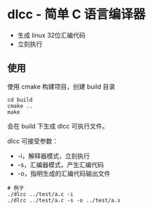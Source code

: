 # dlcc - 简单 C 语言编译器

- 生成 linux 32位汇编代码
- 立刻执行

## 使用

使用 cmake 构建项目，创建 build 目录

```shell
cd build
cmake ..
make
```

会在 build 下生成 dlcc 可执行文件。

dlcc 可接受参数：

- -i，解释器模式，立刻执行
- -s，汇编器模式，产生汇编代码
- -o，指明生成的汇编代码输出文件

```shell
# 例子
./dlcc ../test/a.c -i
./dlcc ../test/a.c -s -o ../test/a.s
```



